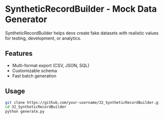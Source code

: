 # SyntheticRecordBuilder - Mock Data Generator

SyntheticRecordBuilder helps devs create fake datasets with realistic values for testing, development, or analytics.

## Features
- Multi-format export (CSV, JSON, SQL)  
- Customizable schema  
- Fast batch generation  

## Usage
```bash
git clone https://github.com/your-username/32_SyntheticRecordBuilder.git
cd 32_SyntheticRecordBuilder
python generate.py
